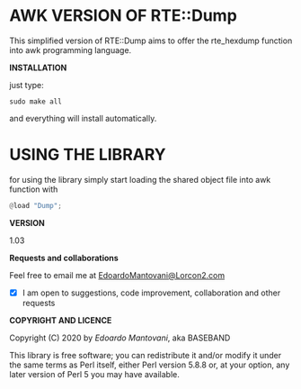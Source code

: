 AWK VERSION OF RTE::Dump
===========================

This simplified version of RTE::Dump aims to offer the rte_hexdump function into awk programming language.


**INSTALLATION**

just type:

```shell
sudo make all
```

and everything will install automatically.

USING THE LIBRARY
=======================

for using the library simply start loading the shared object file into awk
function with

```awk
@load "Dump";
```

**VERSION**

1.03


**Requests and collaborations**

Feel free to email me at <EdoardoMantovani@Lorcon2.com>
- [x] I am open to suggestions, code improvement, collaboration and other requests



**COPYRIGHT AND LICENCE**

Copyright (C) 2020 by *Edoardo Mantovani*, aka BASEBAND


This library is free software; you can redistribute it and/or modify
it under the same terms as Perl itself, either Perl version 5.8.8 or,
at your option, any later version of Perl 5 you may have available.

